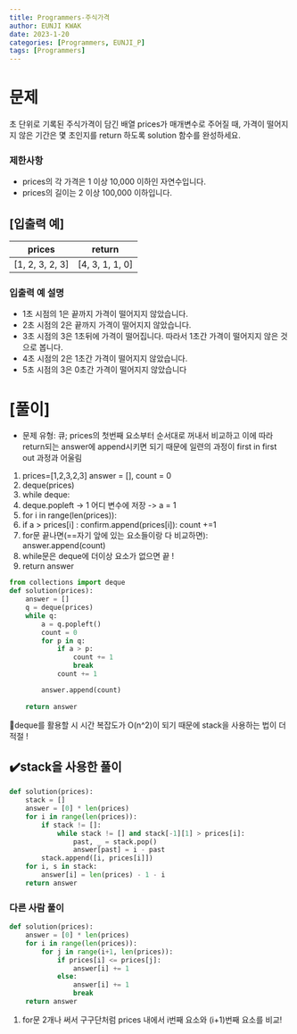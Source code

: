 ```yaml
---
title: Programmers-주식가격
author: EUNJI KWAK
date: 2023-1-20
categories: [Programmers, EUNJI_P]
tags: [Programmers]
---
```


# 문제

초 단위로 기록된 주식가격이 담긴 배열 prices가 매개변수로 주어질 때, 가격이 떨어지지 않은 기간은 몇 초인지를 return 하도록 solution 함수를 완성하세요.

### 제한사항

- prices의 각 가격은 1 이상 10,000 이하인 자연수입니다.
- prices의 길이는 2 이상 100,000 이하입니다.

## [입출력 예]

| prices | return |
| --- | --- |
| [1, 2, 3, 2, 3] | [4, 3, 1, 1, 0] |

### 입출력 예 설명

- 1초 시점의 1은 끝까지 가격이 떨어지지 않았습니다.
- 2초 시점의 2은 끝까지 가격이 떨어지지 않았습니다.
- 3초 시점의 3은 1초뒤에 가격이 떨어집니다. 따라서 1초간 가격이 떨어지지 않은 것으로 봅니다.
- 4초 시점의 2은 1초간 가격이 떨어지지 않았습니다.
- 5초 시점의 3은 0초간 가격이 떨어지지 않았습니다

# [풀이]

- 문제 유형: 큐; prices의 첫번째 요소부터 순서대로 꺼내서 비교하고 이에 따라 return되는 answer에 append시키면 되기 때문에 일련의 과정이 first in first out 과정과 어울림
1. prices=[1,2,3,2,3] answer = [], count = 0
2. deque(prices)
3. while deque:
4. deque.popleft -> 1 어디 변수에 저장 -> a = 1
5. for i in range(len(prices)):
6. if a > prices[i] : confirm.append(prices[i]): count +=1
7. for문 끝나면(==자기 앞에 있는 요소들이랑 다 비교하면): answer.append(count)
8. while문은 deque에 더이상 요소가 없으면 끝 !
9. return answer

```python
from collections import deque
def solution(prices):
    answer = []
    q = deque(prices)
    while q:
        a = q.popleft()
        count = 0
        for p in q:
            if a > p:
                count += 1
                break
            count += 1

        answer.append(count)
        
    return answer
```

🚨deque를 활용할 시 시간 복잡도가 O(n^2)이 되기 때문에 stack을 사용하는 법이 더 적절 !

## ✔️stack을 사용한 풀이

```python
def solution(prices):
    stack = []
    answer = [0] * len(prices)
    for i in range(len(prices)):
        if stack != []:
            while stack != [] and stack[-1][1] > prices[i]:
                past, _ = stack.pop()
                answer[past] = i - past
        stack.append([i, prices[i]])
    for i, s in stack:
        answer[i] = len(prices) - 1 - i
    return answer
```

### 다른 사람 풀이

```python
def solution(prices):
    answer = [0] * len(prices)
    for i in range(len(prices)):
        for j in range(i+1, len(prices)):
            if prices[i] <= prices[j]:
                answer[i] += 1
            else:
                answer[i] += 1
                break
    return answer
```

1. for문 2개나 써서 구구단처럼 prices 내에서 i번째 요소와 (i+1)번째 요소를 비교!
